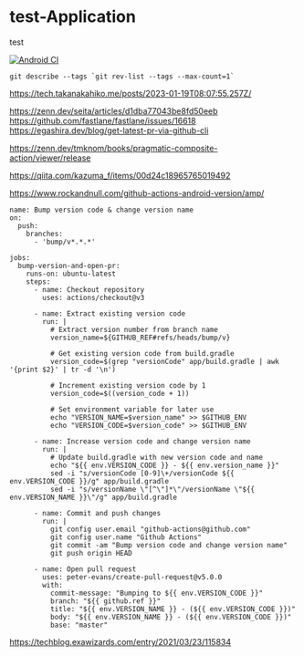 # test-Application
test

[![Android CI](https://github.com/negiseijin/test-Application/actions/workflows/android.yml/badge.svg?branch=develop)](https://github.com/negiseijin/test-Application/actions/workflows/android.yml)

```git describe --tags `git rev-list --tags --max-count=1` ```

https://tech.takanakahiko.me/posts/2023-01-19T08:07:55.257Z/

https://zenn.dev/seita/articles/d1dba77043be8fd50eeb
https://github.com/fastlane/fastlane/issues/16618
https://egashira.dev/blog/get-latest-pr-via-github-cli

https://zenn.dev/tmknom/books/pragmatic-composite-action/viewer/release

https://qiita.com/kazuma_f/items/00d24c18965765019492

https://www.rockandnull.com/github-actions-android-version/amp/

```
name: Bump version code & change version name
on:
  push:
    branches:
      - 'bump/v*.*.*'
      
jobs:
  bump-version-and-open-pr:
    runs-on: ubuntu-latest
    steps:
      - name: Checkout repository
        uses: actions/checkout@v3
        
      - name: Extract existing version code
        run: |
          # Extract version number from branch name
          version_name=${GITHUB_REF#refs/heads/bump/v}

          # Get existing version code from build.gradle
          version_code=$(grep "versionCode" app/build.gradle | awk '{print $2}' | tr -d '\n')

          # Increment existing version code by 1
          version_code=$((version_code + 1))

          # Set environment variable for later use
          echo "VERSION_NAME=$version_name" >> $GITHUB_ENV
          echo "VERSION_CODE=$version_code" >> $GITHUB_ENV

      - name: Increase version code and change version name
        run: |
          # Update build.gradle with new version code and name
          echo "${{ env.VERSION_CODE }} - ${{ env.version_name }}"
          sed -i "s/versionCode [0-9]\+/versionCode ${{ env.VERSION_CODE }}/g" app/build.gradle
          sed -i "s/versionName \"[^\"]*\"/versionName \"${{ env.VERSION_NAME }}\"/g" app/build.gradle

      - name: Commit and push changes
        run: |
          git config user.email "github-actions@github.com"
          git config user.name "Github Actions"
          git commit -am "Bump version code and change version name"
          git push origin HEAD
          
      - name: Open pull request
        uses: peter-evans/create-pull-request@v5.0.0
        with:
          commit-message: "Bumping to ${{ env.VERSION_CODE }}"
          branch: "${{ github.ref }}"
          title: "${{ env.VERSION_NAME }} - (${{ env.VERSION_CODE }})"
          body: "${{ env.VERSION_NAME }} - (${{ env.VERSION_CODE }})"
          base: "master"

```

https://techblog.exawizards.com/entry/2021/03/23/115834
